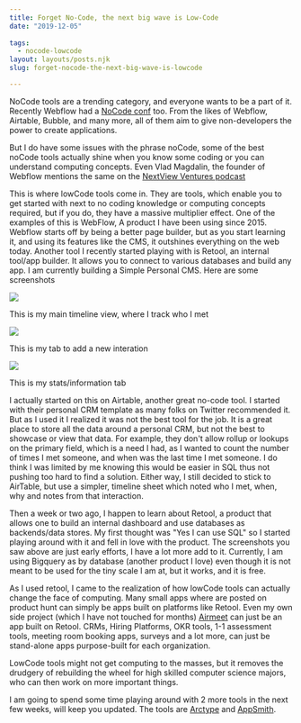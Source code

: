 ```yaml
---
title: Forget No-Code, the next big wave is Low-Code
date: "2019-12-05"
 
tags: 
  - nocode-lowcode  
layout: layouts/posts.njk
slug: forget-nocode-the-next-big-wave-is-lowcode

---
```


NoCode tools are a trending category, and everyone wants to be a part of it. Recently Webflow had a [NoCode conf](https://webflow.com/nocodeconf) too. From the likes of Webflow, Airtable, Bubble, and many more, all of them aim to give non-developers the power to create applications. 

But I do have some issues with the phrase noCode, some of the best noCode tools actually shine when you know some coding or you can understand computing concepts. Even Vlad Magdalin, the founder of Webflow mentions the same on the [NextView Ventures podcast](https://openviewpartners.com/blog/webflows-mission-to-empower-as-many-people-as-possible-podcast/)

This is where lowCode tools come in. They are tools, which enable you to get started with next to no coding knowledge or computing concepts required, but if you do, they have a massive multiplier effect. One of the examples of this is WebFlow, A product I have been using since 2015. Webflow starts off by being a better page builder, but as you start learning it, and using its features like the CMS, it outshines everything on the web today. Another tool I recently started playing with is Retool, an internal tool/app builder. It allows you to connect to various databases and build any app. I am currently building a Simple Personal CMS. Here are some screenshots 

![](/assets/personal-crm.png)

This is my main timeline view, where I track who I met

![](/assets/add_user.png)

This is my tab to add a new interation

![](/assets/add_event.png)

This is my stats/information tab

I actually started on this on Airtable, another great no-code tool. I started with their personal CRM template as many folks on Twitter recommended it. But as I used it I realized it was not the best tool for the job. It is a great place to store all the data around a personal CRM, but not the best to showcase or view that data. For example, they don't allow rollup or lookups on the primary field, which is a need I had, as I wanted to count the number of times I met someone, and when was the last time I met someone. I do think I was limited by me knowing this would be easier in SQL thus not pushing too hard to find a solution. Either way, I still decided to stick to AirTable, but use a simpler, timeline sheet which noted who I met, when, why and notes from that interaction.

Then a week or two ago, I happen to learn about Retool, a product that allows one to build an internal dashboard and use databases as backends/data stores. My first thought was "Yes I can use SQL" so I started playing around with it and fell in love with the product. The screenshots you saw above are just early efforts, I have a lot more add to it. Currently, I am using Bigquery as by database (another product I love) even though it is not meant to be used for the tiny scale I am at, but it works, and it is free. 

As I used retool, I came to the realization of how lowCode tools can actually change the face of computing. Many small apps where are posted on product hunt can simply be apps built on platforms like Retool. Even my own side project (which I have not touched for months) [Airmeet](http://airmeet.online) can just be an app built on Retool. CRMs, Hiring Platforms, OKR tools, 1-1 assessment tools, meeting room booking apps, surveys and a lot more, can just be stand-alone apps purpose-built for each organization. 

LowCode tools might not get computing to the masses, but it removes the drudgery of rebuilding the wheel for high skilled computer science majors, who can then work on more important things.

I am going to spend some time playing around with 2 more tools in the next few weeks, will keep you updated. The tools are [Arctype](http://arctype.com) and [AppSmith](https://www.appsmith.com/).
